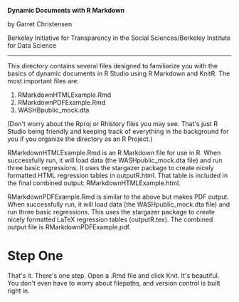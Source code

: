 **Dynamic Documents with R Markdown**

by Garret Christensen

Berkeley Initiative for Transparency in the Social Sciences/Berkeley Institute for Data Science

----------

This directory contains several files designed to familiarize you with the basics of dynamic documents in R Studio using R Markdown and KnitR. The most important files are:

1. RMarkdownHTMLExample.Rmd
2. RMarkdownPDFExample.Rmd
3. WASHBpublic_mock.dta

(Don't worry about the Rproj or Rhistory files you may see. That's just R Studio being friendly and keeping track of everything in the background for you if you organize the directory as an R Project.)

RMarkdownHTMLExample.Rmd is an R Markdown file for use in R. When successfully run, it will load data (the WASHpublic_mock.dta file) and run three basic regressions. It uses the stargazer package to create nicely formatted HTML regression tables in outputR.html. That table is included in the final combined output: RMarkdownHTMLExample.html.

RMarkdownPDFExample.Rmd is similar to the above but makes PDF output. When successfully run, it will load data (the WASHpublic_mock.dta file) and run three basic regressions. This uses the stargazer package to create nicely formatted LaTeX regression tables (outputR.tex). The combined output file is RMarkdownPDFExample.pdf.

# Step One

That's it. There's one step. Open a .Rmd file and click Knit. It's beautiful. You don't even have to worry about filepaths, and version control is built right in.
